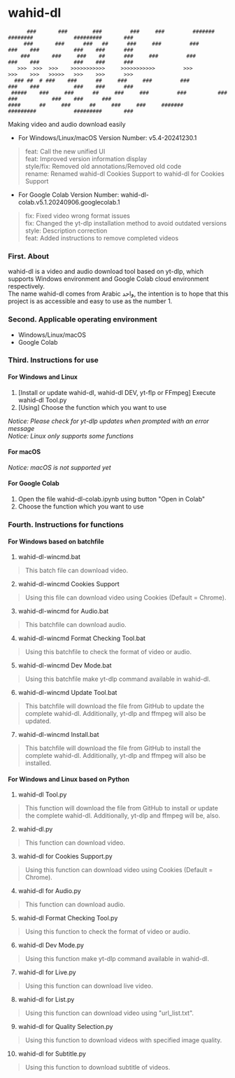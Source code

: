 # wahid-dl
```
      ###       ###        ###         ###     ###         #######      ########             #########       ###
     ###       ###      ###   ##      ###     ###         ###          ###    ###           ###    ###      ###
    ###       ###     ###    ##      ###     ###         ###          ###    ###           ###    ###      ###
   >>>  >>>  >>>    >>>>>>>>>>>     >>>>>>>>>>>         >>>          >>>    >>>   >>>>>   >>>    >>>      >>>
  ### ##  # ###    ###      ##     ###     ###         ###          ###    ###           ###    ###      ###
 #####    ###     ###      ##     ###     ###         ###          ###    ###           ###    ###      ###
####      ##     ###      ##     ###     ###     #######          #########            #########       ###
```
Making video and audio download easily

* For Windows/Linux/macOS Version Number: v5.4-20241230.1
> feat: Call the new unified UI  
> feat: Improved version information display  
> style/fix: Removed old annotations/Removed old code  
 rename: Renamed wahid-dl Cookies Support to wahid-dl for Cookies Support  

* For Google Colab Version Number: wahid-dl-colab.v5.1.20240906.googlecolab.1
> fix: Fixed video wrong format issues  
> fix: Changed the yt-dlp installation method to avoid outdated versions  
> style: Description correction  
> feat: Added instructions to remove completed videos  

### First. About
wahid-dl is a video and audio download tool based on yt-dlp, which supports Windows environment and Google Colab cloud environment respectively.  
The name wahid-dl comes from Arabic واحد, the intention is to hope that this project is as accessible and easy to use as the number 1.  

### Second. Applicable operating environment
* Windows/Linux/macOS  
* Google Colab  

### Third. Instructions for use
#### For Windows and Linux
1. [Install or update wahid-dl, wahid-dl DEV, yt-flp or FFmpeg] Execute wahid-dl Tool.py  
2. [Using] Choose the function which you want to use

*Notice: Please check for yt-dlp updates when prompted with an error message*  
*Notice: Linux only supports some functions*  

#### For macOS
*Notice: macOS is not supported yet* 

#### For Google Colab
1. Open the file wahid-dl-colab.ipynb using button "Open in Colab"  
2. Choose the function which you want to use  

### Fourth.  Instructions for functions
#### For Windows based on batchfile
1. wahid-dl-wincmd.bat
> This batch file can download video.  
2. wahid-dl-wincmd Cookies Support
> Using this file can download video using Cookies (Default = Chrome).  
3. wahid-dl-wincmd for Audio.bat
> This batchfile can download audio.  
4. wahid-dl-wincmd Format Checking Tool.bat
> Using this batchfile to check the format of video or audio.  
5. wahid-dl-wincmd Dev Mode.bat
> Using this batchfile make yt-dlp command available in wahid-dl.  
6. wahid-dl-wincmd Update Tool.bat
> This batchfile will download the file from GitHub to update the complete wahid-dl. Additionally, yt-dlp and ffmpeg will also be updated.  
7. wahid-dl-wincmd Install.bat
> This batchfile will download the file from GitHub to install the complete wahid-dl. Additionally, yt-dlp and ffmpeg will also be installed.  

#### For Windows and Linux based on Python
1. wahid-dl Tool.py
> This function will download the file from GitHub to install or update the complete wahid-dl. Additionally, yt-dlp and ffmpeg will be, also.  
2. wahid-dl.py
> This function can download video.  
3. wahid-dl for Cookies Support.py
> Using this function can download video using Cookies (Default = Chrome).  
4. wahid-dl for Audio.py
> This function can download audio.  
5. wahid-dl Format Checking Tool.py
> Using this function to check the format of video or audio.  
6. wahid-dl Dev Mode.py
> Using this function make yt-dlp command available in wahid-dl.  
7. wahid-dl for Live.py
> Using this function can download live video.  
8. wahid-dl for List.py
> Using this function can download video using "url_list.txt".  
9. wahid-dl for Quality Selection.py
> Using this function to download videos with specified image quality.  
10. wahid-dl for Subtitle.py
> Using this function to download subtitle of videos.  

